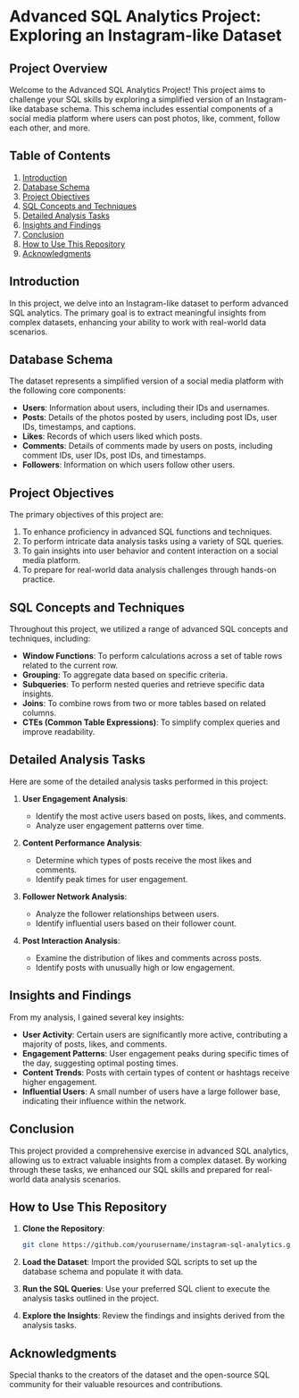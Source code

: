 # Advanced SQL Analytics Project: Exploring an Instagram-like Dataset

## Project Overview

Welcome to the Advanced SQL Analytics Project! This project aims to challenge your SQL skills by exploring a simplified version of an Instagram-like database schema. This schema includes essential components of a social media platform where users can post photos, like, comment, follow each other, and more.

## Table of Contents

1. [Introduction](#introduction)
2. [Database Schema](#database-schema)
3. [Project Objectives](#project-objectives)
4. [SQL Concepts and Techniques](#sql-concepts-and-techniques)
5. [Detailed Analysis Tasks](#detailed-analysis-tasks)
6. [Insights and Findings](#insights-and-findings)
7. [Conclusion](#conclusion)
8. [How to Use This Repository](#how-to-use-this-repository)
9. [Acknowledgments](#acknowledgments)

## Introduction

In this project, we delve into an Instagram-like dataset to perform advanced SQL analytics. The primary goal is to extract meaningful insights from complex datasets, enhancing your ability to work with real-world data scenarios.

## Database Schema

The dataset represents a simplified version of a social media platform with the following core components:

- **Users**: Information about users, including their IDs and usernames.
- **Posts**: Details of the photos posted by users, including post IDs, user IDs, timestamps, and captions.
- **Likes**: Records of which users liked which posts.
- **Comments**: Details of comments made by users on posts, including comment IDs, user IDs, post IDs, and timestamps.
- **Followers**: Information on which users follow other users.

## Project Objectives

The primary objectives of this project are:

1. To enhance proficiency in advanced SQL functions and techniques.
2. To perform intricate data analysis tasks using a variety of SQL queries.
3. To gain insights into user behavior and content interaction on a social media platform.
4. To prepare for real-world data analysis challenges through hands-on practice.

## SQL Concepts and Techniques

Throughout this project, we utilized a range of advanced SQL concepts and techniques, including:

- **Window Functions**: To perform calculations across a set of table rows related to the current row.
- **Grouping**: To aggregate data based on specific criteria.
- **Subqueries**: To perform nested queries and retrieve specific data insights.
- **Joins**: To combine rows from two or more tables based on related columns.
- **CTEs (Common Table Expressions)**: To simplify complex queries and improve readability.

## Detailed Analysis Tasks

Here are some of the detailed analysis tasks performed in this project:

1. **User Engagement Analysis**:
   - Identify the most active users based on posts, likes, and comments.
   - Analyze user engagement patterns over time.

2. **Content Performance Analysis**:
   - Determine which types of posts receive the most likes and comments.
   - Identify peak times for user engagement.

3. **Follower Network Analysis**:
   - Analyze the follower relationships between users.
   - Identify influential users based on their follower count.

4. **Post Interaction Analysis**:
   - Examine the distribution of likes and comments across posts.
   - Identify posts with unusually high or low engagement.

## Insights and Findings

From my analysis, I gained several key insights:

- **User Activity**: Certain users are significantly more active, contributing a majority of posts, likes, and comments.
- **Engagement Patterns**: User engagement peaks during specific times of the day, suggesting optimal posting times.
- **Content Trends**: Posts with certain types of content or hashtags receive higher engagement.
- **Influential Users**: A small number of users have a large follower base, indicating their influence within the network.

## Conclusion

This project provided a comprehensive exercise in advanced SQL analytics, allowing us to extract valuable insights from a complex dataset. By working through these tasks, we enhanced our SQL skills and prepared for real-world data analysis scenarios.

## How to Use This Repository

1. **Clone the Repository**: 
   ```bash
   git clone https://github.com/yourusername/instagram-sql-analytics.git
   ```

2. **Load the Dataset**: Import the provided SQL scripts to set up the database schema and populate it with data.

3. **Run the SQL Queries**: Use your preferred SQL client to execute the analysis tasks outlined in the project.

4. **Explore the Insights**: Review the findings and insights derived from the analysis tasks.

## Acknowledgments

Special thanks to the creators of the dataset and the open-source SQL community for their valuable resources and contributions.
